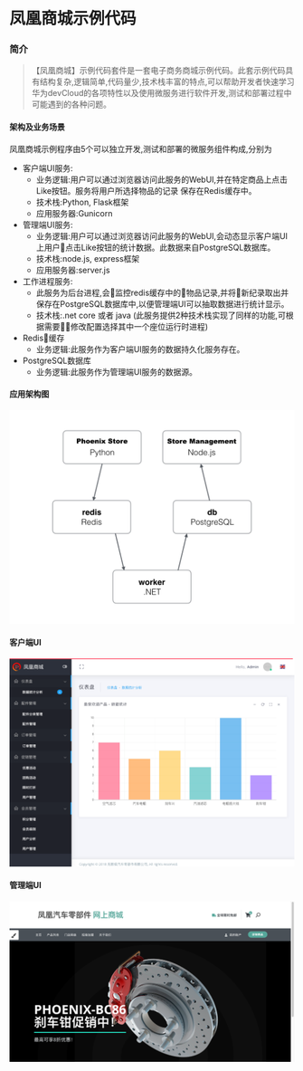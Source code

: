 凤凰商城示例代码
=========

### 简介

> 【凤凰商城】示例代码套件是一套电子商务商城示例代码。此套示例代码具有结构复杂,逻辑简单,代码量少,技术栈丰富的特点,可以帮助开发者快速学习华为devCloud的各项特性以及使用微服务进行软件开发,测试和部署过程中可能遇到的各种问题。

#### 架构及业务场景

凤凰商城示例程序由5个可以独立开发,测试和部署的微服务组件构成,分别为

* 客户端UI服务:
  * 业务逻辑:用户可以通过浏览器访问此服务的WebUI,并在特定商品上点击Like按钮。服务将用户所选择物品的记录 保存在Redis缓存中。
  * 技术栈:Python, Flask框架
  * 应用服务器:Gunicorn
* 管理端UI服务:
  * 业务逻辑:用户可以通过浏览器访问此服务的WebUI,会动态显示客户端UI上用户点击Like按钮的统计数据。此数据来自PostgreSQL数据库。
  * 技术栈:node.js, express框架
  * 应用服务器:server.js
* 工作进程服务:
  * 此服务为后台进程,会监控redis缓存中的物品记录,并将新纪录取出并保存在PostgreSQL数据库中,以便管理端UI可以抽取数据进行统计显示。
  * 技术栈:.net core 或者 java (此服务提供2种技术栈实现了同样的功能,可根据需要修改配置选择其中一个座位运行时进程)  
* Redis缓存
  * 业务逻辑:此服务作为客户端UI服务的数据持久化服务存在。
* PostgreSQL数据库
  * 业务逻辑:此服务作为管理端UI服务的数据源。


#### 应用架构图

![Architecture diagram](./images/architecture.png)

#### 客户端UI

![Architecture diagram](./images/ui01.png)

#### 管理端UI

![Architecture diagram](./images/ui02.png)


